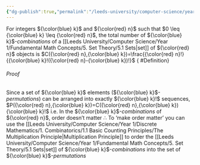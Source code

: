 ```yaml
---
{"dg-publish":true,"permalink":"/leeds-university/computer-science/year-1/discrete-mathematics/1-combinatorics/theorems/theorem-1-2/","tags":["Theorem"]}
---
```


For integers ${\color{blue} k}$ and ${\color{red} n}$ such that $0 \leq {\color{blue} k} \leq {\color{red} n}$, the total number of ${\color{blue} k}$-*combinations* of a [[Leeds University/Computer Science/Year 1/Fundamental Math Concepts/5. Set Theory/5.1 Sets\|set]] of ${\color{red} n}$ objects is $C({\color{red} n},{\color{blue} k})=\frac{{\color{red} n}!}{{\color{blue} k}!({\color{red} n}-{\color{blue} k})!}$
{ #Definition}


###### *Proof*
Since a set of ${\color{blue} k}$ elements (${\color{blue} k}$-*permutations*) can be arranged into exactly ${\color{blue} k}!$ sequences,
$P({\color{red} n},{\color{blue} k})=C({\color{red} n},{\color{blue} k}){\color{blue} k}!$
i.e.
In the ${\color{blue} k}$-*combinations* of ${\color{red} n}$, order doesn’t matter
$\therefore$ To ‘make order matter’ you can use the [[Leeds University/Computer Science/Year 1/Discrete Mathematics/1. Combinatorics/1.1 Basic Counting Principles/The Multiplication Principle\|Multiplication Principle]] to order the [[Leeds University/Computer Science/Year 1/Fundamental Math Concepts/5. Set Theory/5.1 Sets\|set]] of ${\color{blue} k}$-*combinations* into the set of ${\color{blue} k}$-*permutations*